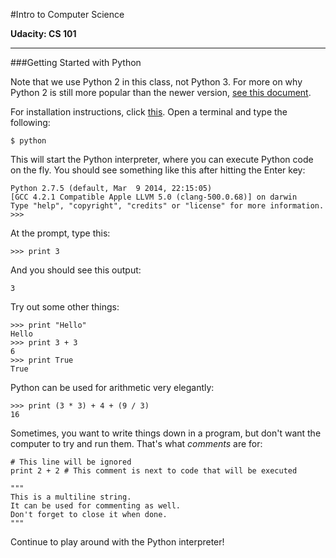 #Intro to Computer Science

**Udacity: CS 101**

---

###Getting Started with Python

Note that we use Python 2 in this class, not Python 3. For more on why Python 2 is still more popular than the newer version, [see this document](http://blog.startifact.com/posts/python-2-gravity.html).

For installation instructions, click [this](https://www.python.org/downloads/). Open a terminal and type the following:

    $ python

This will start the Python interpreter, where you can execute Python code on the fly. You should see something like this after hitting the Enter key:

    Python 2.7.5 (default, Mar  9 2014, 22:15:05) 
    [GCC 4.2.1 Compatible Apple LLVM 5.0 (clang-500.0.68)] on darwin
    Type "help", "copyright", "credits" or "license" for more information.
    >>> 
    
At the prompt, type this:

    >>> print 3
    
And you should see this output:

    3
    
Try out some other things:

    >>> print "Hello"
    Hello
    >>> print 3 + 3
    6
    >>> print True
    True
    
Python can be used for arithmetic very elegantly:

    >>> print (3 * 3) + 4 + (9 / 3)
    16
    
Sometimes, you want to write things down in a program, but don't want the computer to try and run them. That's what *comments* are for:

    # This line will be ignored
    print 2 + 2 # This comment is next to code that will be executed
    
    """
    This is a multiline string.
    It can be used for commenting as well.
    Don't forget to close it when done.
    """

Continue to play around with the Python interpreter!


